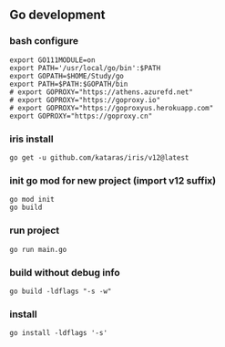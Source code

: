 ## Go development

### bash configure
```
export GO111MODULE=on
export PATH='/usr/local/go/bin':$PATH
export GOPATH=$HOME/Study/go
export PATH=$PATH:$GOPATH/bin 
# export GOPROXY="https://athens.azurefd.net"
# export GOPROXY="https://goproxy.io"
# export GOPROXY="https://goproxyus.herokuapp.com"
export GOPROXY="https://goproxy.cn"
```

### iris install
```
go get -u github.com/kataras/iris/v12@latest 
```

### init go mod for new project (import v12 suffix)
```
go mod init
go build
```

### run project
```
go run main.go
```

### build without debug info
```
go build -ldflags "-s -w"
```

### install
```
go install -ldflags '-s'
```